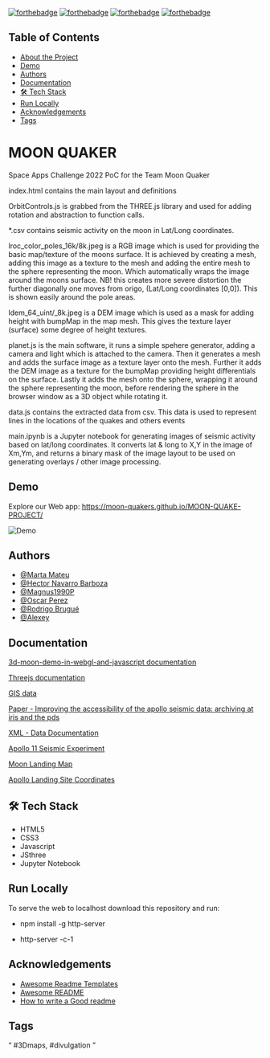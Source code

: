 

[![forthebadge](https://forthebadge.com/images/badges/built-with-love.svg)](https://forthebadge.com) [![forthebadge](https://forthebadge.com/images/badges/uses-html.svg)](https://forthebadge.com) [![forthebadge](https://forthebadge.com/images/badges/uses-css.svg)](https://forthebadge.com) [![forthebadge](https://forthebadge.com/images/badges/uses-js.svg)](https://forthebadge.com)

## Table of Contents

* [About the Project](#MOON-QUAKER)
* [Demo](#Demo)
* [Authors](#Authors)
* [Documentation](#installation)
* [🛠 Tech Stack](#TechStack)
* [Run Locally](#RunLocally)
* [Acknowledgements](#Acknowledgements)
* [Tags](#Tags)

# MOON QUAKER

Space Apps Challenge 2022 PoC for the Team Moon Quaker

index.html contains the main layout and definitions

OrbitControls.js is grabbed from the THREE.js library and used for adding rotation and abstraction to function calls.

*.csv contains seismic activity on the moon in Lat/Long coordinates.

lroc_color_poles_16k/8k.jpeg is a RGB image which is used for providing the basic map/texture of the moons surface.
It is achieved by creating a mesh, adding this image as a texture to the mesh and adding the entire mesh to the sphere representing the moon.
Which automatically wraps the image around the moons surface.
NB! this creates more severe distortion the further diagonally one moves from origo, (Lat/Long coordinates [0,0]). This is shown easily around the pole areas.

ldem_64_uint/_8k.jpeg is a DEM image which is used as a mask for adding height with bumpMap in the map mesh.
This gives the texture layer (surface) some degree of height textures.

planet.js is the main software, it runs a simple spehere generator, adding a camera and light which is attached to the camera.
Then it generates a mesh and adds the surface image as a texture layer onto the mesh. Further it adds the DEM image as a texture for the bumpMap providing height differentials on the surface.
Lastly it adds the mesh onto the sphere, wrapping it around the sphere representing the moon, before rendering the sphere in the browser window as a 3D object while rotating it.

data.js contains the extracted data from csv. This data is used to represent lines in the locations of the quakes and others events

main.ipynb is a Jupyter notebook for generating images of seismic activity based on lat/long coordinates.
It converts lat & long to X,Y in the image of Xm,Ym, and returns a binary mask of the image layout to be used on generating overlays / other image processing.


## Demo

Explore our Web app:  https://moon-quakers.github.io/MOON-QUAKE-PROJECT/

![Demo](https://github.com/MOON-QUAKERS/MOON-QUAKE-PROJECT/blob/main/simplescreenrecorder-2022-10-02_14.51.21.gif)

## Authors

- [@Marta Mateu](https://github.com/martamateu)
- [@Hector Navarro Barboza](https://github.com/hectornav)
- [@Magnus1990P](https://github.com/Magnus1990P)
- [@Oscar Perez](https://github.com/kemeriano)
- [@Rodrigo Brugué](https://github.com/anumerico)
- [@Alexey](https://github.com/AlexeyUAB)




## Documentation


[3d-moon-demo-in-webgl-and-javascript documentation](http://coryg89.github.io/technical/2013/06/01/photorealistic-3d-moon-demo-in-webgl-and-javascript/)

[Threejs documentation](https://dustinpfister.github.io/2021/06/10/threejs-examples-sphere-mutate/)

[GIS data](https://repository.hou.usra.edu/handle/20.500.11753/1719)

[Paper - Improving the accessibility of the apollo seismic data: archiving at iris and
the pds ](https://www.hou.usra.edu/meetings/lpsc2020/pdf/2269.pdf)

[XML - Data Documentation](https://pds-geosciences.wustl.edu/lunar/urn-nasa-pds-apollo_seismic_event_catalog/data/nakamura_2005_dm_locations.xml)

[Apollo 11 Seismic Experiment](https://moon.nasa.gov/resources/13/apollo-11-seismic-experiment/)

[Moon Landing Map](https://nssdc.gsfc.nasa.gov/planetary/lunar/moon_landing_map.jpg)

[Apollo Landing Site Coordinates](https://nssdc.gsfc.nasa.gov/planetary/lunar/lunar_sites.html)

## 🛠 Tech Stack

* HTML5
* CSS3
* Javascript 
* JSthree
* Jupyter Notebook



## Run Locally

To serve the web to localhost download this repository and run:

- npm install -g http-server

- http-server -c-1

## Acknowledgements

 - [Awesome Readme Templates](https://awesomeopensource.com/project/elangosundar/awesome-README-templates)
 - [Awesome README](https://github.com/matiassingers/awesome-readme)
 - [How to write a Good readme](https://bulldogjob.com/news/449-how-to-write-a-good-readme-for-your-github-project)


## Tags
“ #3Dmaps, #divulgation ”
